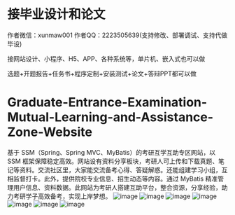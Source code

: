 # 接毕业设计和论文
作者微信：xunmaw001  作者QQ：2223505639(支持修改、部署调试、支持代做毕设)

接网站设计、小程序、H5、APP、各种系统等，单片机、嵌入式也可以做

选题+开题报告+任务书+程序定制+安装测试+论文+答辩PPT都可以做
# Graduate-Entrance-Examination-Mutual-Learning-and-Assistance-Zone-Website
基于 SSM（Spring、Spring MVC、MyBatis）的考研互学互助专区网站，以 SSM 框架保障稳定高效。网站设有资料分享板块，考研人可上传和下载真题、笔记等资料。交流社区里，大家能交流备考心得、答疑解惑。还能组建学习小组，互相监督打卡。此外，提供院校专业信息、招生动态等内容。通过 MyBatis 精准管理用户信息、资料数据。此网站为考研人搭建互助平台，整合资源，分享经验，助力考研学子高效备考，实现上岸梦想。 
![image](https://github.com/user-attachments/assets/2194b9ef-6700-4550-972a-cac6fab93ef1)
![image](https://github.com/user-attachments/assets/2e20777e-6f6c-4400-9868-3e3c87261302)
![image](https://github.com/user-attachments/assets/d5b17568-a472-46b8-a34f-3f2d1a22db25)
![image](https://github.com/user-attachments/assets/bb32ea3e-c227-4de8-b120-bd4d9a189aa0)
![image](https://github.com/user-attachments/assets/853868e3-7326-4e07-98c1-f5edecd94989)
![image](https://github.com/user-attachments/assets/a6caa83e-3014-44ac-b3da-1060e1a836b9)
![image](https://github.com/user-attachments/assets/f2a85bb8-72ef-4ccb-b656-c7f1ad172c91)
